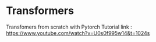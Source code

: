 # Transformers
Transfomers from scratch with Pytorch
Tutorial link : https://www.youtube.com/watch?v=U0s0f995w14&t=1024s
